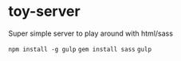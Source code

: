 toy-server
==========

Super simple server to play around with html/sass

`npm install -g gulp`
`gem install sass`
`gulp`
